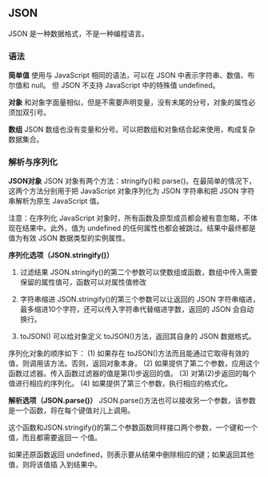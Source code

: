 ## JSON
JSON 是一种数据格式，不是一种编程语言。

### 语法

**简单值**
使用与 JavaScript 相同的语法，可以在 JSON 中表示字符串、数值、布尔值和 null。 但 JSON 不支持 JavaScript 中的特殊值 undefined。

**对象**
和对象字面量相似，但是不需要声明变量，没有末尾的分号，对象的属性必须加双引号。

**数组**
JSON 数组也没有变量和分号。可以把数组和对象结合起来使用，构成复杂数据集合。

### 解析与序列化

**JSON对象**
JSON 对象有两个方法：stringify()和 parse()。在最简单的情况下，这两个方法分别用于把
JavaScript 对象序列化为 JSON 字符串和把 JSON 字符串解析为原生 JavaScript 值。

注意：在序列化 JavaScript 对象时，所有函数及原型成员都会被有意忽略，不体现在结果中。此外，值为
undefined 的任何属性也都会被跳过。结果中最终都是值为有效 JSON 数据类型的实例属性。

**序列化选项（JSON.stringify()）**
1. 过滤结果
JSON.stringify()的第二个参数可以使数组或函数，数组中传入需要保留的属性值可，函数可以对属性值修改

2. 字符串缩进
 JSON.stringify()的第三个参数可以让返回的 JSON 字符串缩进，最多缩进10个字符，还可以传入字符串代替缩进字数，返回的 JSON 会自动换行。

3. toJSON()
可以给对象定义 toJSON()方法，返回其自身的 JSON 数据格式。

序列化对象的顺序如下：
(1) 如果存在 toJSON()方法而且能通过它取得有效的值，则调用该方法。否则，返回对象本身。
(2) 如果提供了第二个参数，应用这个函数过滤器。传入函数过滤器的值是第(1)步返回的值。
(3) 对第(2)步返回的每个值进行相应的序列化。
(4) 如果提供了第三个参数，执行相应的格式化。


**解析选项（JSON.parse()）**
JSON.parse()方法也可以接收另一个参数，该参数是一个函数，将在每个键值对儿上调用。

这个函数和JSON.stringify()的第二个参数函数同样接口两个参数，一个键和一个值，而且都需要返回一
个值。

如果还原函数返回 undefined，则表示要从结果中删除相应的键；如果返回其他值，则将该值插
入到结果中。